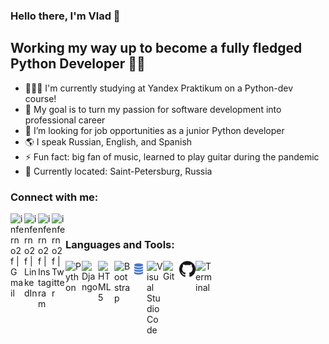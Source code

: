 ### Hello there, I'm Vlad 👋

## Working my way up to become a fully fledged Python Developer 🙋‍♂️

- 👨🏼‍💻 I'm currently studying at Yandex Praktikum on a Python-dev course!
- 🎯 My goal is to turn my passion for software development into professional career
- 🧐 I’m looking for job opportunities as a junior Python developer
- 🌎 I speak Russian, English, and Spanish 
- ⚡ Fun fact: big fan of music, learned to play guitar during the pandemic
- 📍 Currently located: Saint-Petersburg, Russia

### Connect with me:

[<img align="left" alt="inferno2f | Gmail" width="22px" src="https://cdn.jsdelivr.net/npm/simple-icons@v3/icons/gmail.svg" />][mailto]
[<img align="left" alt="inferno2f | LinkedIn" width="22px" src="https://cdn.jsdelivr.net/npm/simple-icons@v3/icons/linkedin.svg" />][linkedin]
[<img align="left" alt="inferno2f | Instagram" width="22px" src="https://cdn.jsdelivr.net/npm/simple-icons@v3/icons/instagram.svg" />][instagram]
[<img align="left" alt="inferno2f | Twitter" width="22px" src="https://cdn.jsdelivr.net/npm/simple-icons@v3/icons/twitter.svg" />][twitter]

<br />

### Languages and Tools:

<img align="left" alt="Python" width="26px" src="https://raw.githubusercontent.com/get-icon/geticon/master/icons/python.svg" />
<img align="left" alt="Django" width="26px" src="https://raw.githubusercontent.com/get-icon/geticon/master/icons/django.svg" />
<img align="left" alt="HTML5" width="26px" src="https://raw.githubusercontent.com/get-icon/geticon/master/icons/html-5.svg" />
<img align="left" alt="Bootstrap" width="26px" src="https://raw.githubusercontent.com/get-icon/geticon/master/icons/bootstrap.svg" />
<img align="left" alt="SQL" width="26px" src="https://raw.githubusercontent.com/github/explore/80688e429a7d4ef2fca1e82350fe8e3517d3494d/topics/sql/sql.png" />
<img align="left" alt="Visual Studio Code" width="26px" src="https://raw.githubusercontent.com/get-icon/geticon/master/icons/visual-studio-code.svg" />
<img align="left" alt="Git" width="26px" src="https://raw.githubusercontent.com/get-icon/geticon/master/icons/git.svg" />
<img align="left" alt="GitHub" width="26px" src="https://raw.githubusercontent.com/github/explore/78df643247d429f6cc873026c0622819ad797942/topics/github/github.png" />
<img align="left" alt="Terminal" width="26px" src="https://raw.githubusercontent.com/get-icon/geticon/master/icons/terminal.svg" />

<br />
<br />


[mailto]: <mailto:nikitinv91@gmail.com>
[instagram]: https://instagram.com/nikitinv
[linkedin]: http://linkedin.com/in/vlad-nikitin-86514177/
[twitter]: https://twitter.com/nikitinv21